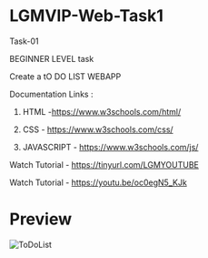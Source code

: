 # LGMVIP-Web-Task1
Task-01

BEGINNER LEVEL task

Create a tO DO LIST WEBAPP



Documentation Links : 


1. HTML -https://www.w3schools.com/html/

2. CSS - https://www.w3schools.com/css/ 

3. JAVASCRIPT - https://www.w3schools.com/js/




Watch Tutorial - https://tinyurl.com/LGMYOUTUBE


Watch Tutorial -  https://youtu.be/oc0egN5_KJk
# Preview

![ToDoList](https://user-images.githubusercontent.com/57475269/192216531-5815b8ee-9773-4397-8cb9-70f83253b740.PNG)
